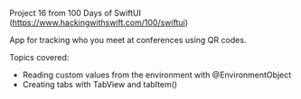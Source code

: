 Project 16 from 100 Days of SwiftUI (https://www.hackingwithswift.com/100/swiftui)

App for tracking who you meet at conferences using QR codes.

Topics covered:
- Reading custom values from the environment with @EnvironmentObject
- Creating tabs with TabView and tabItem()
